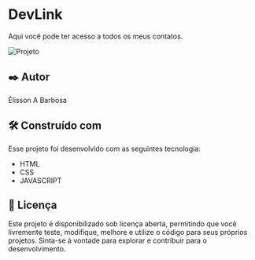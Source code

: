 # DevLink

Aqui você pode ter acesso a todos os meus contatos.

<p aling="center"> 
  <img alt="Projeto" src="./github/projeto.png">
</p>

## ✒️ Autor

Élisson A Barbosa

## 🛠️ Construído com

Esse projeto foi desenvolvido com as seguintes tecnologia:

- HTML
- CSS
- JAVASCRIPT

## 📄 Licença

Este projeto é disponibilizado sob licença aberta, permitindo que você livremente teste, modifique, melhore e utilize o código para seus próprios projetos. Sinta-se à vontade para explorar e contribuir para o desenvolvimento.
